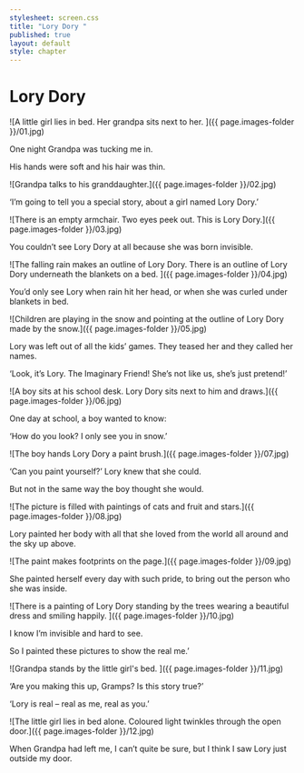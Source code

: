 ```yaml
---
stylesheet: screen.css
title: "Lory Dory "
published: true
layout: default
style: chapter
---
```


# Lory Dory 

![A little girl lies in bed. Her grandpa sits next to her. ]({{ page.images-folder }}/01.jpg)

One night Grandpa was tucking me in.

His hands were soft and his hair was thin.

![Grandpa talks to his granddaughter.]({{ page.images-folder }}/02.jpg)

‘I’m going to tell you a special story, about a girl named Lory Dory.’

![There is an empty armchair. Two eyes peek out. This is Lory Dory.]({{ page.images-folder }}/03.jpg)

You couldn’t see Lory Dory at all because she was born invisible.

![The falling rain makes an outline of Lory Dory. There is an outline of Lory Dory underneath the blankets on a bed. ]({{ page.images-folder }}/04.jpg)

You’d only see Lory when rain hit her head, or when she was curled under blankets in bed.

![Children are playing in the snow and pointing at the outline of Lory Dory made by the snow.]({{ page.images-folder }}/05.jpg)

Lory was left out of all the kids’ games. They teased her and they called her names.

‘Look, it’s Lory. The Imaginary Friend! She’s not like us, she’s just pretend!’

![A boy sits at his school desk. Lory Dory sits next to him and draws.]({{ page.images-folder }}/06.jpg)

One day at school, a boy wanted to know:

‘How do you look? I only see you in snow.’

![The boy hands Lory Dory a paint brush.]({{ page.images-folder }}/07.jpg)

‘Can you paint yourself?’ Lory knew that she could.

But not in the same way the boy thought she would.

![The picture is filled with paintings of cats and fruit and stars.]({{ page.images-folder }}/08.jpg)

Lory painted her body with all that she loved from the world all around and the sky up above.

![The paint makes footprints on the page.]({{ page.images-folder }}/09.jpg)

She painted herself every day with such pride, to bring out the person who she was inside.

![There is a painting of Lory Dory standing by the trees wearing a beautiful dress and smiling happily. ]({{ page.images-folder }}/10.jpg)

I know I’m invisible and hard to see. 

So I painted these pictures to show the real me.’

![Grandpa stands by the little girl's bed. ]({{ page.images-folder }}/11.jpg)

‘Are you making this up, Gramps? Is this story true?’

‘Lory is real – real as me, real as you.’

![The little girl lies in bed alone. Coloured light twinkles through the open door.]({{ page.images-folder }}/12.jpg)

When Grandpa had left me, I can’t quite be sure, but I think I saw Lory just outside my door.
